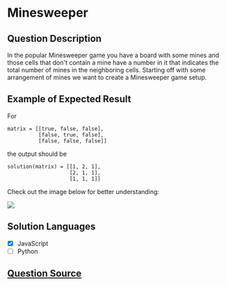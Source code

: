 # Minesweeper

## Question Description

In the popular Minesweeper game you have a board with some mines and those cells that don't contain a mine have a number in it that indicates the total number of mines in the neighboring cells. Starting off with some arrangement of mines we want to create a Minesweeper game setup.

## Example of Expected Result

For

```
matrix = [[true, false, false],
          [false, true, false],
          [false, false, false]]
```

the output should be

```
solution(matrix) = [[1, 2, 1],
                    [2, 1, 1],
                    [1, 1, 1]]
```

Check out the image below for better understanding:

![](https://codesignal.s3.amazonaws.com/uploads/1667239798707/example.png?raw=true)

## Solution Languages

- [x] JavaScript
- [ ] Python

## [Question Source](https://app.codesignal.com/arcade/intro/level-5/ZMR5n7vJbexnLrgaM)
